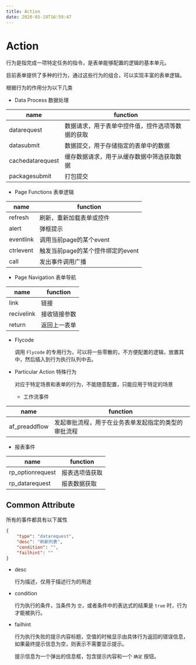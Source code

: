 ```yaml
---
title: Action
date: 2020-05-19T16:59:47
---
```


# Action

行为是指完成一项特定任务的指令，是表单能够配置的逻辑的基本单元。

目前表单提供了多种的行为，通过这些行为的组合，可以实现丰富的表单逻辑。

根据行为的作用分为以下几类

* Data Process 数据处理

|name|function|
|---|---|
|datarequest|数据请求，用于表单中控件值，控件选项等数据的获取|
|datasubmit|数据提交，用于存储指定的表单中的数据|
|cachedatarequest|缓存数据请求，用于从缓存数据中筛选获取数据|
|packagesubmit|打包提交|
* Page Functions 表单逻辑

|name|function|
|---|---|
|refresh|刷新，重新加载表单或控件|
|alert|弹框提示|
|eventlink|调用当前page的某个event|
|ctrlevent|触发当前page的某个控件绑定的event|
|call|发出事件调用广播|

* Page Navigation 表单导航

|name|function|
|---|---|
|link|链接|
|recivelink|接收链接参数|
|return|返回上一表单|

* Flycode

  调用 `Flycode` 的专用行为，可以将一些零散的，不方便配置的逻辑，放置其中，然后插入到行为执行队列中去。

* Particular Action 特殊行为

  对应于特定场景和表单的行为，不能随意配置，只能应用于特定的场景

  * 工作流事件

|name|function|
|---|---|
|af\_preaddflow|发起审批流程，用于在业务表单发起指定的类型的审批流程|
* 报表事件

|name|function|
|---|---|
|rp\_optionrequest|报表选项值获取|
|rp\_datarequest|报表数据获取|

## Common Attribute

所有的事件都具有以下属性

```json
{
    "type": "datarequest",
    "desc": "刷新列表",
    "condition": "",
    "failhint": ""
}
```

* desc

  行为描述，仅用于描述行为的用途

* condition

  行为执行的条件，当条件为 `空`，或者条件中的表达式的结果是 `true` 时，行为才能被执行。

* failhint

  行为执行失败的提示内容标题，空值的时候显示由具体行为返回的错误信息，如果最终提示信息为空，则表示不需要显示提示。

  提示信息为一个弹出的信息框，包含提示内容和一个 `确定` 按钮。